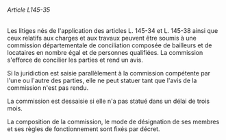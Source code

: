 ###### Article L145-35

Les litiges nés de l'application des articles L. 145-34 et L. 145-38 ainsi que ceux relatifs aux charges et aux travaux peuvent être soumis à une commission départementale de conciliation composée de bailleurs et de locataires en nombre égal et de personnes qualifiées. La commission s'efforce de concilier les parties et rend un avis.

Si la juridiction est saisie parallèlement à la commission compétente par l'une ou l'autre des parties, elle ne peut statuer tant que l'avis de la commission n'est pas rendu.

La commission est dessaisie si elle n'a pas statué dans un délai de trois mois.

La composition de la commission, le mode de désignation de ses membres et ses règles de fonctionnement sont fixés par décret.


